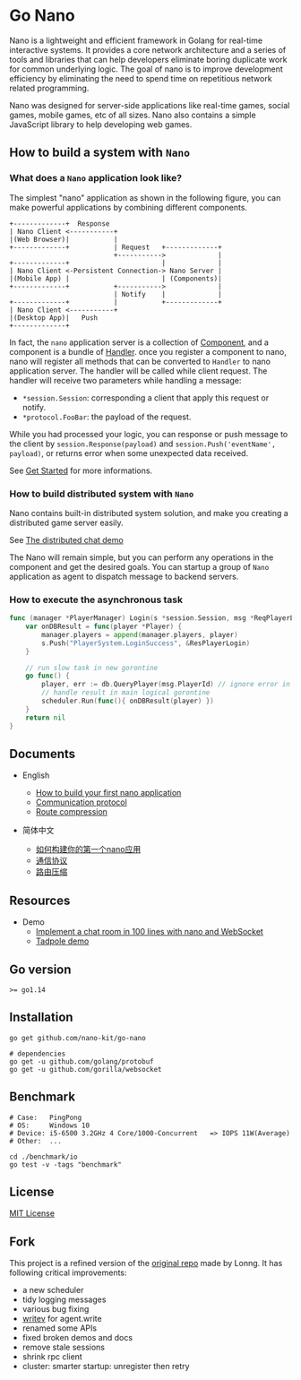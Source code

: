 # Go Nano

Nano is a lightweight and efficient framework in Golang for real-time interactive systems.
It provides a core network architecture and a series of tools and libraries that
can help developers eliminate boring duplicate work for common underlying logic.
The goal of nano is to improve development efficiency by eliminating the need to
spend time on repetitious network related programming.

Nano was designed for server-side applications like real-time games, social games,
mobile games, etc of all sizes. Nano also contains a simple JavaScript library to help developing web games.

## How to build a system with `Nano`

### What does a `Nano` application look like?

The simplest "nano" application as shown in the following figure, you can make powerful applications by combining different components.

```
+-------------+  Response
| Nano Client <-----------+
|(Web Browser)|           |
+-------------+           | Request   +-------------+
                          +----------->             |
+-------------+                       |             |
| Nano Client <-Persistent Connection-> Nano Server |
|(Mobile App) |                       | (Components)|
+-------------+           +----------->             |
                          | Notify    |             |
+-------------+           |           +-------------+
| Nano Client <-----------+
|(Desktop App)|   Push
+-------------+
```

In fact, the `nano` application server is a collection of [Component](./docs/get_started.md#component), and a component is a bundle of [Handler](./docs/get_started.md#handler). once you register a component to nano, nano will register all methods that can be converted to `Handler` to nano application server. The handler will be called while client request. The handler will receive two parameters while handling a message:
  - `*session.Session`: corresponding a client that apply this request or notify.
  - `*protocol.FooBar`: the payload of the request.

While you had processed your logic, you can response or push message to the client by `session.Response(payload)` and `session.Push('eventName', payload)`, or returns error when some unexpected data received.

See [Get Started](./docs/get_started.md) for more informations.

### How to build distributed system with `Nano`

Nano contains built-in distributed system solution, and make you creating a distributed game server easily.

See [The distributed chat demo](./examples/cluster)

The Nano will remain simple, but you can perform any operations in the component and get the desired goals. You can startup a group of `Nano` application as agent to dispatch message to backend servers.

### How to execute the asynchronous task

```go
func (manager *PlayerManager) Login(s *session.Session, msg *ReqPlayerLogin) error {
    var onDBResult = func(player *Player) {
        manager.players = append(manager.players, player)
        s.Push("PlayerSystem.LoginSuccess", &ResPlayerLogin)
    }

    // run slow task in new gorontine
    go func() {
        player, err := db.QueryPlayer(msg.PlayerId) // ignore error in demo
        // handle result in main logical gorontine
        scheduler.Run(func(){ onDBResult(player) })
    }
    return nil
}
```

## Documents

- English
    + [How to build your first nano application](./docs/get_started.md)
    + [Communication protocol](./docs/communication_protocol.md)
    + [Route compression](./docs/route_compression.md)

- 简体中文
    + [如何构建你的第一个nano应用](./docs/get_started_zh_CN.md)
    + [通信协议](./docs/communication_protocol_zh_CN.md)
    + [路由压缩](./docs/route_compression_zh_CN.md)

## Resources

- Demo
  + [Implement a chat room in 100 lines with nano and WebSocket](./examples/demo/chat)
  + [Tadpole demo](./examples/demo/tadpole)

## Go version

`>= go1.14`

## Installation

```shell
go get github.com/nano-kit/go-nano

# dependencies
go get -u github.com/golang/protobuf
go get -u github.com/gorilla/websocket
```

## Benchmark

```shell
# Case:   PingPong
# OS:     Windows 10
# Device: i5-6500 3.2GHz 4 Core/1000-Concurrent   => IOPS 11W(Average)
# Other:  ...

cd ./benchmark/io
go test -v -tags "benchmark"
```

## License

[MIT License](./LICENSE)

## Fork

This project is a refined version of the [original repo](https://github.com/lonng/nano) made by Lonng.
It has following critical improvements:

* a new scheduler
* tidy logging messages
* various bug fixing
* [writev](https://github.com/golang/go/issues/13451) for agent.write
* renamed some APIs
* fixed broken demos and docs
* remove stale sessions
* shrink rpc client
* cluster: smarter startup: unregister then retry
